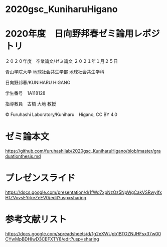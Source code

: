 # 2020gsc_KuniharuHigano

# 2020年度　日向野邦春ゼミ論用レポジトリ


２０２０年度　卒業論文/ゼミ論文  ２０２１年１月２５日

青山学院大学 地球社会共生学部 地球社会共生学科

日向野邦春/KUNIHARU HIGANO

学生番号　1A118128

指導教員　古橋 大地 教授

© Furuhashi Laboratory/Kuniharu　Higano, CC BY 4.0

# ゼミ論本文

https://github.com/furuhashilab/2020gsc_KuniharuHigano/blob/master/graduationthesis.md

# プレゼンスライド
https://docs.google.com/presentation/d/1fWd7xpNzOz5NpWgCakVSRwyIfxHfZVovsEYrkeZeEV0/edit?usp=sharing

# 参考文献リスト
https://docs.google.com/spreadsheets/d/1g2eXWUpb1BTOZNJHFsx37w00CYwMpBDHIwD3CEFXTY8/edit?usp=sharing
